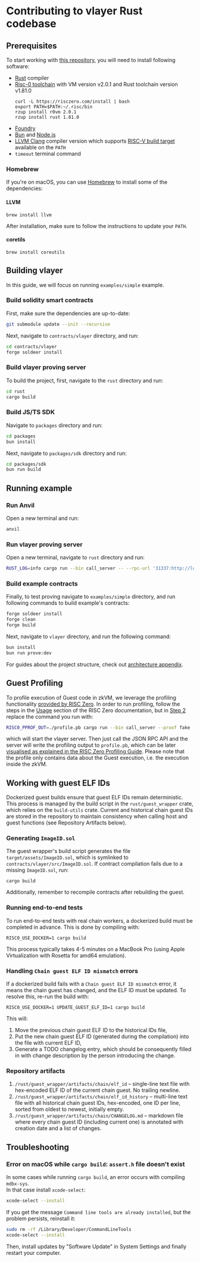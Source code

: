 # Contributing to vlayer Rust codebase

## Prerequisites

To start working with [this repository](https://github.com/vlayer-xyz/vlayer), you will need to install following software:

- [Rust](https://www.rust-lang.org/tools/install) compiler
- [Risc-0 toolchain](https://dev.risczero.com/api/zkvm/quickstart) with VM version v2.0.1 and Rust toolchain version v1.81.0
  ```
  curl -L https://risczero.com/install | bash
  export PATH=$PATH:~/.risc/bin
  rzup install r0vm 2.0.1
  rzup install rust 1.81.0
  ```
- [Foundry](https://book.getfoundry.sh/getting-started/installation)
- [Bun](https://bun.sh) and [Node.js](https://nodejs.org)
- [LLVM Clang](https://clang.llvm.org/) compiler version which supports [RISC-V build target](https://llvm.org/docs/RISCVUsage.html) available on the `PATH`
- `timeout` terminal command

### Homebrew

If you're on macOS, you can use [Homebrew](https://brew.sh/) to install some of the dependencies:

#### LLVM
```
brew install llvm
```
After installation, make sure to follow the instructions to update your `PATH`.

#### coretils
```
brew install coreutils
```

## Building vlayer
 
In this guide, we will focus on running `examples/simple` example.

### Build solidity smart contracts

First, make sure the dependencies are up-to-date:

```sh
git submodule update --init --recursive
```

Next, navigate to `contracts/vlayer` directory, and run:

```sh
cd contracts/vlayer
forge soldeer install
```

###  Build vlayer proving server

To build the project, first, navigate to the `rust` directory and run:

```sh
cd rust
cargo build
```

### Build JS/TS SDK

Navigate to `packages` directory and run:

```sh
cd packages
bun install
```

Next, navigate to `packages/sdk` directory and run:

```sh
cd packages/sdk
bun run build
```

## Running example


### Run Anvil

Open a new terminal and run:

```sh
anvil
```

### Run vlayer proving server

Open a new terminal, navigate to `rust` directory and run:

```sh
RUST_LOG=info cargo run --bin call_server -- --rpc-url '31337:http://localhost:8545' --proof fake
```

### Build example contracts

Finally, to test proving navigate to `examples/simple` directory, and run following commands to build example's contracts: 

```sh
forge soldeer install
forge clean 
forge build
```

Next, navigate to `vlayer` directory, and run the following command:

```sh
bun install 
bun run prove:dev
``` 

For guides about the project structure, check out [architecture appendix](/appendix/architecture/overview.html).

## Guest Profiling

To profile execution of Guest code in zkVM, we leverage the profiling functionality [provided by RISC Zero](https://dev.risczero.com/api/zkvm/profiling). In order to run profiling, follow the steps in the [Usage](https://dev.risczero.com/api/zkvm/profiling#usage) section of the RISC Zero documentation, but in [Step 2](https://dev.risczero.com/api/zkvm/profiling#step-2-running) replace the command you run with:

```sh
RISC0_PPROF_OUT=./profile.pb cargo run --bin call_server --proof fake
```

which will start the vlayer server. Then just call the JSON RPC API and the server will write the profiling output to `profile.pb`, which can be later [visualised as explained in the RISC Zero Profiling Guide](https://dev.risczero.com/api/zkvm/profiling#step-3-visualization). Please note that the profile only contains data about the Guest execution, i.e. the execution inside the zkVM.

## Working with guest ELF IDs

Dockerized guest builds ensure that guest ELF IDs remain deterministic. This process is managed by the build script in the `rust/guest_wrapper` crate, which relies on the `build-utils` crate. Current and historical chain guest IDs are stored in the repository to maintain consistency when calling host and guest functions (see Repository Artifacts below).

### Generating `ImageID.sol`

The guest wrapper's build script generates the file `target/assets/ImageID.sol`, which is symlinked to `contracts/vlayer/src/ImageID.sol`.
If contract compilation fails due to a missing `ImageID.sol`, run:

    cargo build

Additionally, remember to recompile contracts after rebuilding the guest.

### Running end-to-end tests

To run end-to-end tests with real chain workers, a dockerized build must be completed in advance. This is done by compiling with:

    RISC0_USE_DOCKER=1 cargo build

This process typically takes 4-5 minutes on a MacBook Pro (using Apple Virtualization with Rosetta for amd64 emulation).

### Handling `Chain guest ELF ID mismatch` errors

If a dockerized build fails with a `Chain guest ELF ID mismatch` error, it means the chain guest has changed, and the ELF ID must be updated. To resolve this, re-run the build with:

    RISC0_USE_DOCKER=1 UPDATE_GUEST_ELF_ID=1 cargo build

This will:
  1. Move the previous chain guest ELF ID to the historical IDs file,
  2. Put the new chain guest ELF ID (generated during the compilation) into the file with current ELF ID,
  3. Generate a TODO changelog entry, which should be consequently filled in with change description by the person introducing the change.

### Repository artifacts

  1. `/rust/guest_wrapper/artifacts/chain/elf_id`  – single-line text file with hex-encoded ELF ID of the current chain guest. No trailing newline.
  2. `/rust/guest_wrapper/artifacts/chain/elf_id_history` – multi-line text file with all historical chain guest IDs, hex-encoded, one ID per line, sorted from oldest to newest, initially empty.
  3. `/rust/guest_wrapper/artifacts/chain/CHANGELOG.md` – markdown file where every chain guest ID (including current one) is annotated with creation date and a list of changes.

## Troubleshooting

### Error on macOS while `cargo build`: `assert.h` file doesn't exist

In some cases while running `cargo build`, an error occurs with compiling `mdbx-sys`.  
In that case install `xcode-select`:
``` sh
xcode-select --install
```
If you get the message `Command line tools are already installed`, but the problem persists, reinstall it:
``` sh
sudo rm -rf /Library/Developer/CommandLineTools
xcode-select --install
```
Then, install updates by "Software Update" in System Settings and finally restart your computer.
